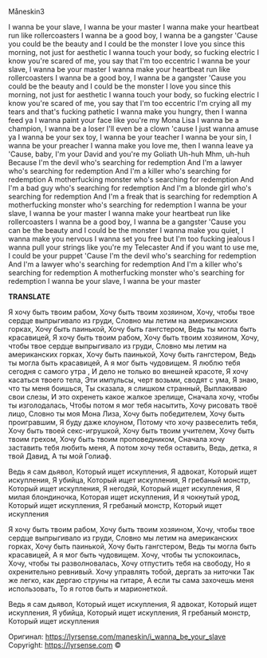Måneskin3

I wanna be your slave, I wanna be your master
I wanna make your heartbeat run like rollercoasters
I wanna be a good boy, I wanna be a gangster
'Cause you could be the beauty and I could be the monster
I love you since this morning, not just for aesthetic
I wanna touch your body, so fucking electric
I know you're scared of me, you say that I'm too eccentric
I wanna be your slave, I wanna be your master
I wanna make your heartbeat run like rollercoasters
I wanna be a good boy, I wanna be a gangster
'Cause you could be the beauty and I could be the monster
I love you since this morning, not just for aesthetic
I wanna touch your body, so fucking electric
I know you're scared of me, you say that I'm too eccentric
I'm crying all my tears and that's fucking pathetic
I wanna make you hungry, then I wanna feed ya
I wanna paint your face like you're my Mona Lisa
I wanna be a champion, I wanna be a loser
I'll even be a clown 'cause I just wanna amuse ya
I wanna be your sex toy, I wanna be your teacher
I wanna be your sin, I wanna be your preacher
I wanna make you love me, then I wanna leave ya
'Cause, baby, I'm your David and you're my Goliath
Uh-huh
Mhm, uh-huh
Because I'm the devil who's searching for redemption
And I'm a lawyer who's searching for redemption
And I'm a killer who's searching for redemption
A motherfucking monster who's searching for redemption
And I'm a bad guy who's searching for redemption
And I'm a blonde girl who's searching for redemption
And I'm a freak that is searching for redemption
A motherfucking monster who's searching for redemption
I wanna be your slave, I wanna be your master
I wanna make your heartbeat run like rollercoasters
I wanna be a good boy, I wanna be a gangster
'Cause you can be the beauty and I could be the monster
I wanna make you quiet, I wanna make you nervous
I wanna set you free but I'm too fucking jealous
I wanna pull your strings like you're my Telecaster
And if you want to use me, I could be your puppet
'Cause I'm the devil who's searching for redemption
And I'm a lawyer who's searching for redemption
And I'm a killer who's searching for redemption
A motherfucking monster who's searching for redemption
I wanna be your slave, I wanna be your master

____TRANSLATE____

Я хочу быть твоим рабом,
Хочу быть твоим хозяином,
Хочу, чтобы твое сердце выпрыгивало из груди,
Словно мы летим на американских горках,
Хочу быть паинькой,
Хочу быть гангстером,
Ведь ты могла быть красавицей,
Я хочу быть твоим рабом,
Хочу быть твоим хозяином,
Хочу, чтобы твое сердце выпрыгивало из груди,
Словно мы летим на американских горках,
Хочу быть паинькой,
Хочу быть гангстером,
Ведь ты могла быть красавицей,
А я мог быть чудовищем.
Я люблю тебя сегодня с самого утра ,
И дело не только во внешней красоте,
Я хочу касаться твоего тела,
Эти импульсы, черт возьми, сводят с ума,
Я знаю, что ты меня боишься,
Ты сказала, я слишком странный,
Выплакиваю свои слезы,
И это охренеть какое жалкое зрелище,
Сначала хочу, чтобы ты изголодалась,
Чтобы потом я мог тебя насытить,
Хочу рисовать твоё лицо,
Словно ты моя Мона Лиза,
Хочу быть победителем,
Хочу быть проигравшим,
Я буду даже клоуном,
Потому что хочу развеселить тебя,
Хочу быть твоей секс-игрушкой,
Хочу быть твоим учителем,
Хочу быть твоим грехом,
Хочу быть твоим проповедником,
Сначала хочу заставить тебя любить меня,
А потом хочу тебя оставить,
Ведь, детка, я твой Давид,
А ты мой Голиаф.

Ведь я сам дьявол,
Который ищет искупления,
Я адвокат,
Который ищет искупления,
Я убийца,
Который ищет искупления,
Я гребаный монстр,
Который ищет искупления,
Я негодяй,
Который ищет искупления,
Я милая блондиночка,
Которая ищет искупления,
И я чокнутый урод,
Который ищет искупления,
Я гребаный монстр,
Который ищет искупления

Я хочу быть твоим рабом,
Хочу быть твоим хозяином,
Хочу, чтобы твое сердце выпрыгивало из груди,
Словно мы летим на американских горках,
Хочу быть паинькой,
Хочу быть гангстером,
Ведь ты могла быть красавицей,
А я мог быть чудовищем.
Хочу, чтобы ты успокоилась,
Хочу, чтобы ты разволновалась,
Хочу отпустить тебя на свободу,
Но я охренительно ревнивый.
Хочу управлять тобой, дергать за ниточки
Так же легко, как дергаю струны на гитаре,
А если ты сама захочешь меня использовать,
То я готов быть и марионеткой.

Ведь я сам дьявол,
Который ищет искупления,
Я адвокат,
Который ищет искупления,
Я убийца,
Который ищет искупления,
Я гребаный монстр,
Который ищет искупления

Оригинал: https://lyrsense.com/maneskin/i_wanna_be_your_slave
Copyright: https://lyrsense.com ©
